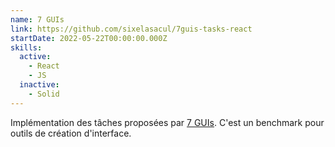 ```yaml
---
name: 7 GUIs
link: https://github.com/sixelasacul/7guis-tasks-react
startDate: 2022-05-22T00:00:00.000Z
skills:
  active:
    - React
    - JS
  inactive:
    - Solid
---
```


Implémentation des tâches proposées par [7 GUIs](https://eugenkiss.github.io/7guis/tasks/). C'est un benchmark pour outils de création d'interface.
